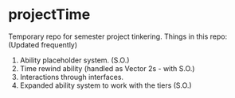 # projectTime
Temporary repo for semester project tinkering.
Things in this repo: (Updated frequently)
  1. Ability placeholder system. (S.O.)
  2. Time rewind ability (handled as Vector 2s - with S.O.)
  3. Interactions through interfaces.
  4. Expanded ability system to work with the tiers (S.O.)
